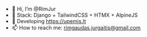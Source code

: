 - 👋 Hi, I’m @RimJur
- 🌱 Stack: Django + TailwindCSS + HTMX + AlpineJS
- 🛶 Developing https://upemis.lt
- 📫 How to reach me: rimgaudas.jurgaitis@gmail.com

<!---
RimJur/RimJur is a ✨ special ✨ repository because its `README.md` (this file) appears on your GitHub profile.
You can click the Preview link to take a look at your changes.
--->
